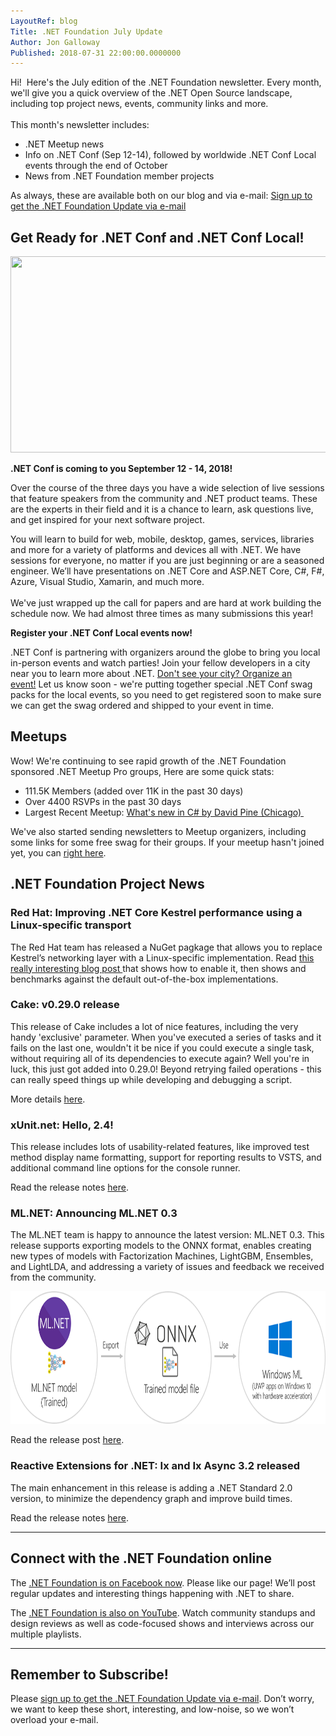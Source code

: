 ```yaml
---
LayoutRef: blog
Title: .NET Foundation July Update
Author: Jon Galloway
Published: 2018-07-31 22:00:00.0000000
---
```

<p>Hi!&nbsp; Here's the July edition of the .NET Foundation newsletter. Every month, we'll give you a quick overview of the .NET Open Source landscape, including top project news, events, community links and more.<br />
<br />
This month's newsletter includes:</p>

<ul>
<li>.NET Meetup news</li>
<li>Info on .NET Conf (Sep 12-14), followed by worldwide .NET Conf Local events through the end of October</li>
<li>News from .NET Foundation member projects</li>
</ul>

<p>As always, these are available both on our blog and via e-mail:&nbsp;<a href="http://eepurl.com/dhL_qb">Sign up to get the .NET Foundation Update via e-mail</a></p>

<h2>Get Ready for .NET Conf and .NET Conf Local!</h2>

<p><img alt="" src="https://pbs.twimg.com/card_img/1022496767760191488/LBS-O58n?format=jpg&amp;name=600x314" style="width: 600px; height: 314px;" /></p>

<p><strong>.NET Conf is coming to you&nbsp;September 12 - 14, 2018!</strong></p>

<p>Over the course of the three days you have a wide selection of live sessions that feature speakers from the community and .NET product teams. These are the experts in their field and it is a chance to learn, ask questions live, and get inspired for your next software project.</p>

<p>You will learn to build for web, mobile, desktop, games, services, libraries and more for a variety of platforms and devices all with .NET. We have sessions for everyone, no matter if you are just beginning or are a seasoned engineer. We’ll have presentations on .NET Core and ASP.NET Core, C#, F#, Azure, Visual Studio, Xamarin, and much more.<br />
<br />
We've just wrapped up the call for papers and are hard at work building the schedule&nbsp;now. We had almost three times as many submissions this year!</p>

<p><strong>Register your .NET Conf Local events now!</strong></p>

<p>.NET Conf is partnering with organizers around the globe to bring you local in-person events and watch parties! Join your fellow developers in a city near you to learn more about .NET. <a href="https://www.dotnetconf.net/local-events/">Don't see your city? Organize an event!</a>&nbsp;Let us know soon - we're putting together special .NET Conf swag packs for the local events, so you need to get registered soon to make sure we can get the swag ordered and shipped to your event in time.</p>

<h2>Meetups</h2>

<p>Wow! We're continuing to see rapid growth of the .NET Foundation sponsored&nbsp;.NET Meetup Pro groups, Here are some quick stats:</p>

<ul>
<li>111.5K&nbsp;Members (added over 11K in the past 30 days)</li>
<li>Over 4400 RSVPs in the past 30 days</li>
<li>Largest Recent Meetup:&nbsp;<a href="https://www.meetup.com/The-Chicago-NET-Users-Group/events/250865896/">What's new in C# by David Pine (Chicago)&nbsp;</a></li>
</ul>

<p>We've also started sending newsletters to Meetup organizers, including some links for some free swag for their groups. If your meetup hasn't joined yet, you can <a href="https://dotnetfoundation.sharepoint.com/_layouts/15/WopiFrame.aspx?guestaccesstoken=E4s0o4r8BAjSAlDiOdKqy%2fW4RW2HbvrLcfz4PsJdbS8%3d&amp;docid=1_10cd43d461efb4f68aa5289bea6a50fc0&amp;wdFormId=%7B02655D67%2D5D39%2D47E7%2D8151%2D47536BFF227C%7D&amp;action=formsubmit">right here</a>.</p>

<h2></h2>

<h2>.NET Foundation Project News</h2>

<h3>Red Hat: Improving .NET Core Kestrel performance using a Linux-specific transport</h3>

<p>The Red Hat team has released a NuGet pagkage that allows you to replace Kestrel’s networking layer with a Linux-specific implementation. Read <a href="https://developers.redhat.com/blog/2018/07/24/improv-net-core-kestrel-performance-linux/">this really interesting blog post </a>that shows how to enable it, then shows&nbsp;and benchmarks&nbsp;against the default out-of-the-box implementations.&nbsp;</p>

<h3>Cake: v0.29.0 release</h3>

<p>This release of Cake includes a lot of nice features, including the very handy 'exclusive' parameter.&nbsp;When you've executed a series of tasks and it fails on the last one, wouldn't it be nice if you could execute a single task, without requiring all of its dependencies to execute again? Well you're in luck, this just got added into 0.29.0! Beyond retrying failed operations - this can really speed things up while developing and debugging a script.</p>

<p>More details&nbsp;<a href="https://cakebuild.net/blog/2018/07/cake-v0.29.0-released">here</a>.</p>

<h3>xUnit.net: Hello, 2.4!</h3>

<p>This release includes lots of usability-related features, like improved test method display name formatting, support for reporting results to VSTS, and additional command line options for the console runner.</p>

<p>Read the release notes <a href="https://xunit.github.io/releases/2.4">here</a>.</p>

<h3>ML.NET: Announcing ML.NET 0.3</h3>

<p>The ML.NET team is happy to announce the latest version:&nbsp;ML.NET 0.3. This release supports exporting models to the&nbsp;ONNX&nbsp;format, enables creating new types of models with Factorization Machines, LightGBM, Ensembles, and LightLDA, and addressing a variety of issues and feedback we received from the community.</p>

<p><img alt="" src="assets/posts/onnx-diagram-v03.png" style="width: 801px; height: 212px;" /></p>

<p>Read the release post&nbsp;<a href="https://blogs.msdn.microsoft.com/dotnet/2018/07/09/announcing-ml-net-0-3/">here</a>.</p>

<h3>Reactive Extensions for .NET: Ix and Ix Async 3.2 released</h3>

<p>The main enhancement in this release&nbsp;is adding a .NET Standard 2.0 version, to minimize the dependency graph and improve build times.</p>

<p>Read the release notes&nbsp;<a href="https://github.com/dotnet/reactive/releases/tag/ixnet-v3.2.0">here</a>.</p>

<hr />
<h2>Connect with the .NET Foundation online</h2>

<p>The&nbsp;<a href="https://www.facebook.com/dotnetfoundation/">.NET Foundation is on Facebook now</a>. Please like our page! We’ll post regular updates and interesting things happening with .NET to share.</p>

<p>The <a href="https://www.youtube.com/NETFoundation">.NET Foundation is also on YouTube</a>. Watch community standups and design reviews as well as code-focused shows and interviews across our multiple playlists.</p>

<hr />
<h2>Remember to Subscribe!</h2>

<p>Please&nbsp;<a href="http://eepurl.com/dhL_qb">sign up&nbsp;to get the .NET Foundation Update via e-mail</a>.&nbsp;Don’t worry, we want to keep these short, interesting, and low-noise, so we won’t overload your e-mail.</p>
